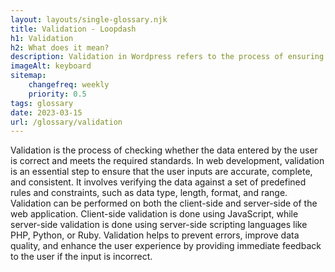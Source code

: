 ```yaml
--- 
layout: layouts/single-glossary.njk
title: Validation - Loopdash
h1: Validation
h2: What does it mean?
description: Validation in Wordpress refers to the process of ensuring that user input meets the required format and standards to prevent errors and improve security.
imageAlt: keyboard
sitemap:
	changefreq: weekly
	priority: 0.5
tags: glossary
date: 2023-03-15
url: /glossary/validation
---
```


Validation is the process of checking whether the data entered by the user is correct and meets the required standards. In web development, validation is an essential step to ensure that the user inputs are accurate, complete, and consistent. It involves verifying the data against a set of predefined rules and constraints, such as data type, length, format, and range. Validation can be performed on both the client-side and server-side of the web application. Client-side validation is done using JavaScript, while server-side validation is done using server-side scripting languages like PHP, Python, or Ruby. Validation helps to prevent errors, improve data quality, and enhance the user experience by providing immediate feedback to the user if the input is incorrect.
